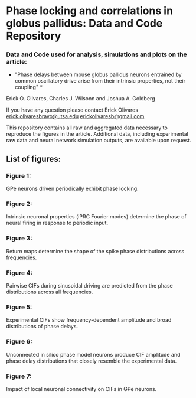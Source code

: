 # Phase locking and correlations in globus pallidus: Data and Code Repository


### Data and Code used for analysis, simulations and plots on the article:

* "Phase delays between mouse globus pallidus neurons entrained by common oscillatory drive arise from their intrinsic properties, not their coupling" *

Erick O. Olivares, Charles J. Wilsonn and Joshua A. Goldberg

If you have any question please contact Erick Olivares erick.olivaresbravo@utsa.edu  erickolivaresb@gmail.com


This repository contains all raw and aggregated data necessary to reproduce the figures in the article.
Additional data, including experimental raw data and neural network simulation outputs, are available upon request.


## List of figures:

### Figure 1: 
GPe neurons driven periodically exhibit phase locking.

### Figure 2:
Intrinsic neuronal properties (iPRC Fourier modes) determine the phase of neural firing in response to periodic input.

### Figure 3: 
Return maps determine the shape of the spike phase distributions across frequencies.

### Figure 4: 
Pairwise CIFs during sinusoidal driving are predicted from the phase distributions across all frequencies.

### Figure 5: 
Experimental CIFs show frequency-dependent amplitude and broad distributions of phase delays.

### Figure 6: 
Unconnected in silico phase model neurons produce CIF amplitude and phase delay distributions that closely resemble the experimental data.

### Figure 7: 
Impact of local neuronal connectivity on CIFs in GPe neurons.
